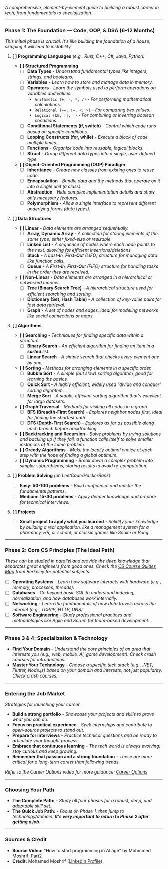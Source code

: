 *A comprehensive, element-by-element guide to building a robust career in tech, from fundamentals to specialization.*

-----

### **Phase 1: The Foundation — Code, OOP, & DSA (6-12 Months)**

*This initial phase is crucial. It's like building the foundation of a house; skipping it will lead to instability.*

1.  **[ ]  Programming Languages** *(e.g., Rust, C++, C\#, Java, Python)*

      * **[ ] Structured Programming**
          * [ ] **Data Types** - *Understand fundamental types like integers, strings, and booleans.*
          * [ ] **Variables** - *Learn how to store and manage data in memory.*
          * [ ] **Operators** - *Learn the symbols used to perform operations on variables and values.*
              * `Arithmetic (+, -, *, /)` - *For performing mathematical calculations.*
              * `Relational (==, !=, <, >)` - *For comparing two values.*
              * `Logical (&&, ||, !)` - *For combining or inverting boolean conditions.*
          * [ ] **Conditional Statements (if, switch)** - *Control which code runs based on specific conditions.*
          * [ ] **Looping Constructs (for, while)** - *Execute a block of code multiple times.*
          * [ ] **Functions** - *Organize code into reusable, logical blocks.*
          * [ ] **Struct** - *Group different data types into a single, user-defined type.*
      * **[ ] Object-Oriented Programming (OOP) Paradigm**
          * [ ] **Inheritance** - *Create new classes from existing ones to reuse code.*
          * [ ] **Encapsulation** - *Bundle data and the methods that operate on it into a single unit (a class).*
          * [ ] **Abstraction** - *Hide complex implementation details and show only necessary features.*
          * [ ] **Polymorphism** - *Allow a single interface to represent different underlying forms (data types).*

2.  **[ ]  Data Structures**

      * **[ ] Linear** - *Data elements are arranged sequentially.*
          * [ ] **Array, Dynamic Array** - *A collection for storing elements of the same type, either fixed-size or resizable.*
          * [ ] **Linked List** - *A sequence of nodes where each node points to the next, allowing for efficient insertions/deletions.*
          * [ ] **Stack** - *A **L**ast-**I**n, **F**irst-**O**ut (LIFO) structure for managing data like function calls.*
          * [ ] **Queue** - *A **F**irst-**I**n, **F**irst-**O**ut (FIFO) structure for handling tasks in the order they are received.*
      * **[ ] Non-Linear** - *Data elements are arranged in a hierarchical or networked manner.*
          * [ ] **Tree (Binary Search Tree)** - *A hierarchical structure used for efficient searching and sorting.*
          * [ ] **Dictionary (Set, Hash Table)** - *A collection of key-value pairs for fast data retrieval.*
          * [ ] **Graph** - *A set of nodes and edges, ideal for modeling networks like social connections or maps.*

3.  **[ ]  Algorithms**

      * **[ ] Searching** - *Techniques for finding specific data within a structure.*
          * [ ] **Binary Search** - *An efficient algorithm for finding an item in a **sorted** list.*
          * [ ] **Linear Search** - *A simple search that checks every element one by one.*
      * **[ ] Sorting** - *Methods for arranging elements in a specific order.*
          * [ ] **Bubble Sort** - *A simple (but slow) sorting algorithm, good for learning the basics.*
          * [ ] **Quick Sort** - *A highly efficient, widely used "divide and conquer" sorting algorithm.*
          * [ ] **Merge Sort** - *A stable, efficient sorting algorithm that's excellent for large datasets.*
      * **[ ] Graph Traversal** - *Methods for visiting all nodes in a graph.*
          * [ ] **BFS (Breadth-First Search)** - *Explores neighbor nodes first, ideal for finding the shortest path.*
          * [ ] **DFS (Depth-First Search)** - *Explores as far as possible along each branch before backtracking.*
      * **[ ] Backtracking and Recursion** - *Solve problems by trying solutions and backing up if they fail; a function calls itself to solve smaller instances of the same problem.*
      * **[ ] Greedy Algorithms** - *Make the locally optimal choice at each step with the hope of finding a global optimum.*
      * **[ ] Dynamic Programming** - *Break down a complex problem into simpler subproblems, storing results to avoid re-computation.*

4.  **[ ]  Problem Solving** *(on LeetCode/HackerRank)*

      * [ ] **Easy: 50-100 problems** - *Build confidence and master the fundamental patterns.*
      * [ ] **Medium: 15-40 problems** - *Apply deeper knowledge and prepare for technical interviews.*

5.  **[ ]  Projects**

      * [ ] **Small project to apply what you learned** - *Solidify your knowledge by building a real application, like a management system for a pharmacy, HR, or school, or classic games like Snake or Pong.*

-----

### **Phase 2: Core CS Principles (The Ideal Path)**

*These can be studied in parallel and provide the deep knowledge that separates great engineers from good ones. Check the [CS Course Guides Map](https://hkn.eecs.berkeley.edu/courseguides) from Berkeley for potential subjects.*

  * [ ] **Operating Systems** - *Learn how software interacts with hardware (e.g., memory, processes, threads).*
  * [ ] **Databases** - *Go beyond basic SQL to understand indexing, normalization, and how databases work internally.*
  * [ ] **Networking** - *Learn the fundamentals of how data travels across the internet (e.g., TCP/IP, HTTP, DNS).*
  * [ ] **Software Engineering** - *Study professional practices and methodologies like Agile and Scrum for team-based development.*

-----

### **Phase 3 & 4: Specialization & Technology**

  * **Find Your Domain** - *Understand the core principles of an area that interests you (e.g., web, mobile, AI, game development). Check crash courses for introductions.*
  * **Master Your Technology** - *Choose a specific tech stack (e.g., .NET, Flutter, Node.js) based on your domain and interests, not just popularity. Check crash courses.*

-----

### **Entering the Job Market**

*Strategies for launching your career.*

  * **Build a strong portfolio** - *Showcase your projects and skills to prove what you can do.*
  * **Focus on practical experience** - *Seek internships and contribute to open-source projects to stand out.*
  * **Prepare for interviews** - *Practice technical questions and be ready to articulate your thought process.*
  * **Embrace that continuous learning** - *The tech world is always evolving; stay curious and keep growing.*
  * **Remember that passion and a strong foundation** - *These are more critical for a long-term career than following trends.*

*Refer to the Career Options video for more guidance: [Career Options](https://www.youtube.com/live/1EsfJqxG3Xs)*

-----

### **Choosing Your Path**

  * **The Complete Path:** - *Study all four phases for a robust, deep, and adaptable skill set.*
  * **The Quick Job Path:** - *Focus on Phase 1, then jump to technology/domain. **It's very important to return to Phase 2 after getting a job.***

-----

### **Sources & Credit**

  * **Source Video:** "How to start programming in AI age" by Mohmmed Moshrif: [Part2](https://www.youtube.com/watch?v=SH4cG10zpJY)
  * **Credit:** Mohamed Moshrif ([LinkedIn Profile](https://www.linkedin.com/in/mmeshref/))
